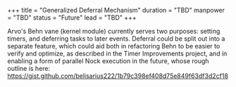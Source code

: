 +++
title = "Generalized Deferral Mechanism"
duration = "TBD"
manpower = "TBD"
status = "Future"
lead = "TBD"
+++

Arvo's Behn vane (kernel module) currently serves two purposes: setting timers, and deferring tasks to later events.  Deferral could be split out into a separate feature, which could aid both in refactoring Behn to be easier to verify and optimize, as described in the Timer Improvements project, and in enabling a form of parallel Nock execution in the future, whose rough outline is here:
https://gist.github.com/belisarius222/1b79c398ef408d75e849f63df3d2cf18